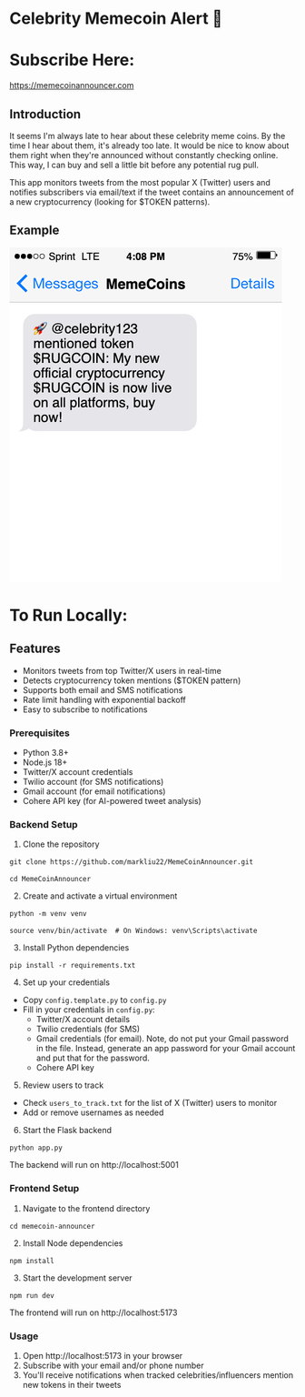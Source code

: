 # Celebrity Memecoin Alert 🚀

# Subscribe Here: 
https://memecoinannouncer.com

## Introduction
It seems I'm always late to hear about these celebrity meme coins. By the time I hear about them, it's already too late.
It would be nice to know about them right when they're announced without constantly checking online. This way, I can buy and sell a little bit before any potential rug pull.

This app monitors tweets from the most popular X (Twitter) users and notifies subscribers via email/text if the tweet contains an announcement of a new cryptocurrency (looking for $TOKEN patterns).

## Example
![Text Message Notification Example](assets/text_demo.png)

# To Run Locally:

## Features
- Monitors tweets from top Twitter/X users in real-time
- Detects cryptocurrency token mentions ($TOKEN pattern)
- Supports both email and SMS notifications
- Rate limit handling with exponential backoff
- Easy to subscribe to notifications

### Prerequisites
- Python 3.8+
- Node.js 18+
- Twitter/X account credentials
- Twilio account (for SMS notifications)
- Gmail account (for email notifications)
- Cohere API key (for AI-powered tweet analysis)

### Backend Setup

1. Clone the repository
```
git clone https://github.com/markliu22/MemeCoinAnnouncer.git
```
```
cd MemeCoinAnnouncer
```

2. Create and activate a virtual environment
```
python -m venv venv
```
```
source venv/bin/activate  # On Windows: venv\Scripts\activate
```

3. Install Python dependencies
```
pip install -r requirements.txt
```

4. Set up your credentials
- Copy `config.template.py` to `config.py`
- Fill in your credentials in `config.py`:
  - Twitter/X account details
  - Twilio credentials (for SMS)
  - Gmail credentials (for email). Note, do not put your Gmail password in the file. Instead, generate an app password for your Gmail account and put that for the password.
  - Cohere API key

5. Review users to track
- Check `users_to_track.txt` for the list of X (Twitter) users to monitor
- Add or remove usernames as needed

6. Start the Flask backend
```
python app.py
```

The backend will run on http://localhost:5001

### Frontend Setup

1. Navigate to the frontend directory
```
cd memecoin-announcer
```

2. Install Node dependencies
```
npm install
```

3. Start the development server
```
npm run dev
```

The frontend will run on http://localhost:5173

### Usage

1. Open http://localhost:5173 in your browser
2. Subscribe with your email and/or phone number
3. You'll receive notifications when tracked celebrities/influencers mention new tokens in their tweets